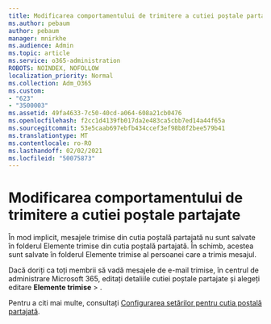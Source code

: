 ```yaml
---
title: Modificarea comportamentului de trimitere a cutiei poștale partajate
ms.author: pebaum
author: pebaum
manager: mnirkhe
ms.audience: Admin
ms.topic: article
ms.service: o365-administration
ROBOTS: NOINDEX, NOFOLLOW
localization_priority: Normal
ms.collection: Adm_O365
ms.custom:
- "623"
- "3500003"
ms.assetid: 49fa4633-7c50-40cd-a064-608a21cb0476
ms.openlocfilehash: f2cc1d4139fb017da2e483ca5cbb7ed14a44f65a
ms.sourcegitcommit: 53e5caab697ebfb434ccef3ef98b8f2bee579b41
ms.translationtype: MT
ms.contentlocale: ro-RO
ms.lasthandoff: 02/02/2021
ms.locfileid: "50075873"
---
```

# <a name="changing-shared-mailbox-send-as-behavior"></a>Modificarea comportamentului de trimitere a cutiei poștale partajate

În mod implicit, mesajele trimise din cutia poștală partajată nu sunt salvate în folderul Elemente trimise din cutia poștală partajată. În schimb, acestea sunt salvate în folderul Elemente trimise al persoanei care a trimis mesajul.
  
Dacă doriți ca toți membrii să vadă mesajele de e-mail trimise, în centrul de administrare Microsoft 365, editați detaliile cutiei poștale partajate și alegeți editare **Elemente trimise** \> .
  
Pentru a citi mai multe, consultați [Configurarea setărilor pentru cutia poștală partajată](https://docs.microsoft.com/microsoft-365/admin/email/configure-a-shared-mailbox#allow-everyone-to-see-the-sent-email-the-replies).
  